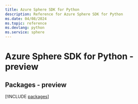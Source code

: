 ```yaml
---
title: Azure Sphere SDK for Python
description: Reference for Azure Sphere SDK for Python
ms.date: 04/08/2024
ms.topic: reference
ms.devlang: python
ms.service: sphere
---
```

# Azure Sphere SDK for Python - preview
## Packages - preview
[!INCLUDE [packages](sphere-index.md)]